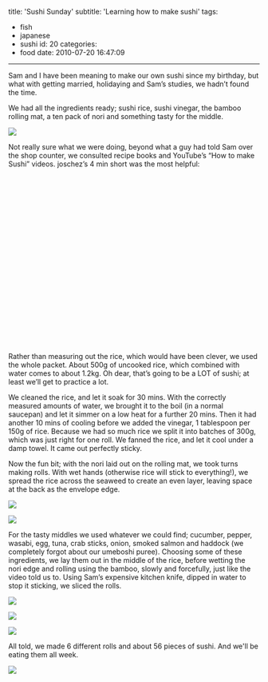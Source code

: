 title: 'Sushi Sunday'
subtitle: 'Learning how to make sushi'
tags:
  - fish
  - japanese
  - sushi
id: 20
categories:
  - food
date: 2010-07-20 16:47:09
---

Sam and I have been meaning to make our own sushi since my birthday, but what with getting married, holidaying and Sam’s studies, we hadn’t found the time.

We had all the ingredients ready; sushi rice, sushi vinegar, the bamboo rolling mat, a ten pack of nori and something tasty for the middle.

[![](http://host.trivialbeing.org/up/small/sushi-1.jpg)](http://host.trivialbeing.org/up/sushi-1.jpg)

Not really sure what we were doing, beyond what a guy had told Sam over the shop counter, we consulted recipe books and YouTube’s “How to make Sushi” videos. joschez’s 4 min short was the most helpful:

<object width="560" height="340"><param name="movie" value="http://www.youtube.com/v/T9hVp4Sd9NU&amp;hl=en_GB&amp;fs=1?rel=0"></param><param name="allowFullScreen" value="true"></param><param name="allowscriptaccess" value="always"></param><embed src="http://www.youtube.com/v/T9hVp4Sd9NU&amp;hl=en_GB&amp;fs=1?rel=0" type="application/x-shockwave-flash" allowscriptaccess="always" allowfullscreen="true" width="560" height="340"></embed></object>

Rather than measuring out the rice, which would have been clever, we used the whole packet. About 500g of uncooked rice, which combined with water comes to about 1.2kg. Oh dear, that’s going to be a LOT of sushi; at least we’ll get to practice a lot.

We cleaned the rice, and let it soak for 30 mins. With the correctly measured amounts of water, we brought it to the boil (in a normal saucepan) and let it simmer on a low heat for a further 20 mins. Then it had another 10 mins of cooling before we added the vinegar, 1 tablespoon per 150g of rice. Because we had so much rice we split it into batches of 300g, which was just right for one roll. We fanned the rice, and let it cool under a damp towel. It came out perfectly sticky.

Now the fun bit; with the nori laid out on the rolling mat, we took turns making rolls. With wet hands (otherwise rice will stick to everything!), we spread the rice across the seaweed to create an even layer, leaving space at the back as the envelope edge.

[![](http://host.trivialbeing.org/up/small/sushi-3.jpg)](http://host.trivialbeing.org/up/sushi-3.jpg)

[![](http://host.trivialbeing.org/up/small/sushi-7.jpg)](http://host.trivialbeing.org/up/sushi-7.jpg)

For the tasty middles we used whatever we could find; cucumber, pepper, wasabi, egg, tuna, crab sticks, onion, smoked salmon and haddock (we completely forgot about our umeboshi puree). Choosing some of these ingredients, we lay them out in the middle of the rice, before wetting the nori edge and rolling using the bamboo, slowly and forcefully, just like the video told us to. Using Sam’s expensive kitchen knife, dipped in water to stop it sticking, we sliced the rolls.

[![](http://host.trivialbeing.org/up/small/sushi-4.jpg)](http://host.trivialbeing.org/up/sushi-4.jpg)

[![](http://host.trivialbeing.org/up/small/sushi-6.jpg)](http://host.trivialbeing.org/up/sushi-6.jpg)

[![](http://host.trivialbeing.org/up/small/sushi-5.jpg)](http://host.trivialbeing.org/up/sushi-5.jpg)

All told, we made 6 different rolls and about 56 pieces of sushi. And we'll be eating them all week.

[![](http://host.trivialbeing.org/up/small/sushi-2.jpg)](http://host.trivialbeing.org/up/sushi-2.jpg)
